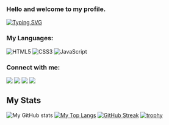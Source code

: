 ### Hello and welcome to my profile.
[![Typing SVG](https://readme-typing-svg.herokuapp.com?lines=Full+Stack+Web+Developer)](https://git.io/typing-svg)

<h3 align="left">My Languages:</h3>
<p align="left">

![HTML5](https://img.shields.io/badge/html5-%23E34F26.svg?style=for-the-badge&logo=html5&logoColor=white)
![CSS3](https://img.shields.io/badge/css3-%231572B6.svg?style=for-the-badge&logo=css3&logoColor=white)
![JavaScript](https://img.shields.io/badge/javascript-%23323330.svg?style=for-the-badge&logo=javascript&logoColor=%23F7DF1E)
  
<h3 align="left">Connect with me:</h3>
<p align="left">
  
 <a href="urlredirect" target="blank"><img src="https://img.shields.io/badge/Discord-5865F2?style=for-the-badge&logo=discord&logoColor=white" /></a>
  <a href="urlredirect" target="blank"><img src="https://img.shields.io/badge/LinkedIn-0077B5?style=for-the-badge&logo=linkedin&logoColor=white" /></a>
<a href="urlredirect" target="blank"><img src="https://img.shields.io/badge/YouTube-FF0000?style=for-the-badge&logo=youtube&logoColor=white" /></a>
  <a href="url-redirect" target="blank"><img src="https://img.shields.io/badge/Facebook-1877F2?style=for-the-badge&logo=facebook&logoColor=white" /></a>
  


## My Stats
![My GitHub stats](https://github-readme-stats.vercel.app/api?username=yhawamdeh&show_icons=true&theme=tokyonight)
[![My Top Langs](https://github-readme-stats.vercel.app/api/top-langs/?username=yhawamdeh&langs_count=8&card_width=1000&theme=tokyonight)](https://github.com/yhawamdeh)
[![GitHub Streak](https://github-readme-streak-stats.herokuapp.com?user=yhawamdeh&theme=tokyonight&date_format=M%20j%5B%2C%20Y%5D)](https://git.io/streak-stats)
[![trophy](https://github-profile-trophy.vercel.app/?username=yhawamdeh&theme=tokyonight&row=2&column=3)](https://github.com/yhawamdeh/github-profile-trophy)









